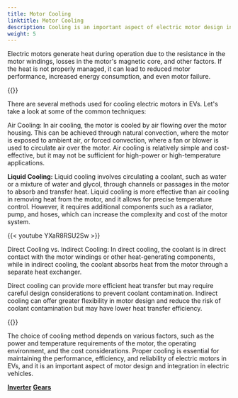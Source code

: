 ```yaml
---
title: Motor Cooling
linktitle: Motor Cooling
description: Cooling is an important aspect of electric motor design in electric vehicles (EVs) to ensure optimal performance, efficiency, and reliability.
weight: 5
---
```

<!-- markdownlint-disable MD033 -->

Electric motors generate heat during operation due to the resistance in the motor windings, losses in the motor's magnetic core, and other factors. If the heat is not properly managed, it can lead to reduced motor performance, increased energy consumption, and even motor failure.

{{<evkxdisplayaddarticle />}}

There are several methods used for cooling electric motors in EVs. Let's take a look at some of the common techniques:

Air Cooling: In air cooling, the motor is cooled by air flowing over the motor housing. This can be achieved through natural convection, where the motor is exposed to ambient air, or forced convection, where a fan or blower is used to circulate air over the motor. Air cooling is relatively simple and cost-effective, but it may not be sufficient for high-power or high-temperature applications.

**Liquid Cooling:** Liquid cooling involves circulating a coolant, such as water or a mixture of water and glycol, through channels or passages in the motor to absorb and transfer heat. Liquid cooling is more effective than air cooling in removing heat from the motor, and it allows for precise temperature control. However, it requires additional components such as a radiator, pump, and hoses, which can increase the complexity and cost of the motor system.

{{< youtube YXaR8RSU2Sw >}}

Direct Cooling vs. Indirect Cooling: In direct cooling, the coolant is in direct contact with the motor windings or other heat-generating components, while in indirect cooling, the coolant absorbs heat from the motor through a separate heat exchanger.

Direct cooling can provide more efficient heat transfer but may require careful design considerations to prevent coolant contamination. Indirect cooling can offer greater flexibility in motor design and reduce the risk of coolant contamination but may have lower heat transfer efficiency.

{{<evkxdisplayaddarticle />}}

The choice of cooling method depends on various factors, such as the power and temperature requirements of the motor, the operating environment, and the cost considerations. Proper cooling is essential for maintaining the performance, efficiency, and reliability of electric motors in EVs, and it is an important aspect of motor design and integration in electric vehicles.


<div class="mt-3 mb-3">
    <a href="../inverter/" class="text-decoration-none text-black"><strong><i class="bi-arrow-left"></i> Inverter</strong></a>
    <a href="../gears/" class="text-decoration-none text-black float-end"><strong>Gears<i class="bi-arrow-right"></i></strong></a>
</div>